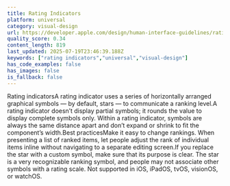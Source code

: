 ```yaml
---
title: Rating Indicators
platform: universal
category: visual-design
url: https://developer.apple.com/design/human-interface-guidelines/rating-indicators
quality_score: 0.34
content_length: 819
last_updated: 2025-07-19T23:46:39.188Z
keywords: ["rating indicators","universal","visual-design"]
has_code_examples: false
has_images: false
is_fallback: false
---
```


Rating indicatorsA rating indicator uses a series of horizontally arranged graphical symbols — by default, stars — to communicate a ranking level.A rating indicator doesn’t display partial symbols; it rounds the value to display complete symbols only. Within a rating indicator, symbols are always the same distance apart and don’t expand or shrink to fit the component’s width.Best practicesMake it easy to change rankings. When presenting a list of ranked items, let people adjust the rank of individual items inline without navigating to a separate editing screen.If you replace the star with a custom symbol, make sure that its purpose is clear. The star is a very recognizable ranking symbol, and people may not associate other symbols with a rating scale. Not supported in iOS, iPadOS, tvOS, visionOS, or watchOS.